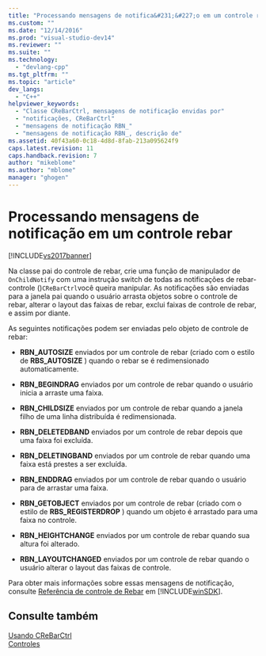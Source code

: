 ```yaml
---
title: "Processando mensagens de notifica&#231;&#227;o em um controle rebar | Microsoft Docs"
ms.custom: ""
ms.date: "12/14/2016"
ms.prod: "visual-studio-dev14"
ms.reviewer: ""
ms.suite: ""
ms.technology: 
  - "devlang-cpp"
ms.tgt_pltfrm: ""
ms.topic: "article"
dev_langs: 
  - "C++"
helpviewer_keywords: 
  - "Classe CReBarCtrl, mensagens de notificação envidas por"
  - "notificações, CReBarCtrl"
  - "mensagens de notificação RBN_"
  - "mensagens de notificação RBN_, descrição de"
ms.assetid: 40f43a60-0c18-4d8d-8fab-213a095624f9
caps.latest.revision: 11
caps.handback.revision: 7
author: "mikeblome"
ms.author: "mblome"
manager: "ghogen"
---
```

# Processando mensagens de notifica&#231;&#227;o em um controle rebar
[!INCLUDE[vs2017banner](../assembler/inline/includes/vs2017banner.md)]

Na classe pai do controle de rebar, crie uma função de manipulador de `OnChildNotify` com uma instrução switch de todas as notificações de rebar\- controle \(\)`CReBarCtrl`você queira manipular.  As notificações são enviadas para a janela pai quando o usuário arrasta objetos sobre o controle de rebar, alterar o layout das faixas de rebar, exclui faixas de controle de rebar, e assim por diante.  
  
 As seguintes notificações podem ser enviadas pelo objeto de controle de rebar:  
  
-   **RBN\_AUTOSIZE** enviados por um controle de rebar \(criado com o estilo de **RBS\_AUTOSIZE** \) quando o rebar se é redimensionado automaticamente.  
  
-   **RBN\_BEGINDRAG** enviados por um controle de rebar quando o usuário inicia a arraste uma faixa.  
  
-   **RBN\_CHILDSIZE** enviados por um controle de rebar quando a janela filho de uma linha distribuída é redimensionada.  
  
-   **RBN\_DELETEDBAND** enviados por um controle de rebar depois que uma faixa foi excluída.  
  
-   **RBN\_DELETINGBAND** enviados por um controle de rebar quando uma faixa está prestes a ser excluída.  
  
-   **RBN\_ENDDRAG** enviados por um controle de rebar quando o usuário para de arrastar uma faixa.  
  
-   **RBN\_GETOBJECT** enviados por um controle de rebar \(criado com o estilo de **RBS\_REGISTERDROP** \) quando um objeto é arrastado para uma faixa no controle.  
  
-   **RBN\_HEIGHTCHANGE** enviados por um controle de rebar quando sua altura foi alterado.  
  
-   **RBN\_LAYOUTCHANGED** enviados por um controle de rebar quando o usuário alterar o layout das faixas de controle.  
  
 Para obter mais informações sobre essas mensagens de notificação, consulte [Referência de controle de Rebar](http://msdn.microsoft.com/library/windows/desktop/bb774375) em [!INCLUDE[winSDK](../atl/includes/winsdk_md.md)].  
  
## Consulte também  
 [Usando CReBarCtrl](../Topic/Using%20CReBarCtrl.md)   
 [Controles](../mfc/controls-mfc.md)